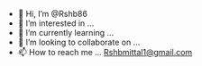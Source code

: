 - 👋 Hi, I’m @Rshb86
- 👀 I’m interested in ...
- 🌱 I’m currently learning ...
- 💞️ I’m looking to collaborate on ...
- 📫 How to reach me ... Rshbmittal1@gmail.com

<!---
Rshb86/Rshb86 is a ✨ special ✨ repository because its `README.md` (this file) appears on your GitHub profile.
You can click the Preview link to take a look at your changes.
--->
